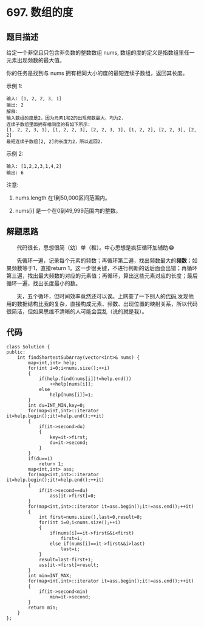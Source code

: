 # 697. 数组的度

## 题目描述
给定一个非空且只包含非负数的整数数组 nums, 数组的度的定义是指数组里任一元素出现频数的最大值。
    
你的任务是找到与 nums 拥有相同大小的度的最短连续子数组，返回其长度。
    
示例 1:
```
输入: [1, 2, 2, 3, 1]
输出: 2
解释: 
输入数组的度是2，因为元素1和2的出现频数最大，均为2.
连续子数组里面拥有相同度的有如下所示:
[1, 2, 2, 3, 1], [1, 2, 2, 3], [2, 2, 3, 1], [1, 2, 2], [2, 2, 3], [2, 2]
最短连续子数组[2, 2]的长度为2，所以返回2.
```
示例 2:
```
输入: [1,2,2,3,1,4,2]
输出: 6
```
注意:
    
1. nums.length 在1到50,000区间范围内。

2. nums[i] 是一个在0到49,999范围内的整数。

## 解题思路
&#160; &#160; &#160; &#160;代码很长，思想很简（幼）单（稚）。中心思想是疯狂循环加辅助😂
    
&#160; &#160; &#160; &#160;先循环一遍，记录每个元素的频数；再循环第二遍，找出频数最大的**频数**；如果频数等于1，直接return 1。这一步很关键，不进行判断的话后面会出错；再循环第三遍，找出最大频数的对应的元素值；再循环，算出这些元素对应的长度；最后循环一遍，找出长度最小的数。
    
&#160; &#160; &#160; &#160;天，五个循环，但时间效率竟然还可以诶。上网查了一下别人的[代码](https://www.cnblogs.com/grandyang/p/7722949.html),发现他用的数据结构比我的复杂，直接构成元素、频数、出现位置的映射关系，所以代码很简洁，但如果思维不清晰的人可能会混乱（说的就是我）。

## 代码
```
class Solution {
public:
    int findShortestSubArray(vector<int>& nums) {
        map<int,int> help;
        for(int i=0;i<nums.size();++i)
        {
            if(help.find(nums[i])!=help.end())
                ++help[nums[i]];
            else
                help[nums[i]]=1;
        }
        int du=INT_MIN,key=0;
        for(map<int,int>::iterator it=help.begin();it!=help.end();++it)
        {
            if(it->second>du)
            {
                key=it->first;
                du=it->second;
            }
        }
        if(du==1)
            return 1;
        map<int,int> ass; 
        for(map<int,int>::iterator it=help.begin();it!=help.end();++it)
        {
            if(it->second==du)
                ass[it->first]=0;
        }
        for(map<int,int>::iterator it=ass.begin();it!=ass.end();++it)
        {
            int first=nums.size(),last=0,result=0;
            for(int i=0;i<nums.size();++i)
            {
                if(nums[i]==it->first&&i<first)
                    first=i;
                else if(nums[i]==it->first&&i>last)
                    last=i;
            }
            result=last-first+1;
            ass[it->first]=result;
        }
        int min=INT_MAX;
        for(map<int,int>::iterator it=ass.begin();it!=ass.end();++it)
        {
            if(it->second<min)
                min=it->second;
        }
        return min;
    }
};
```
